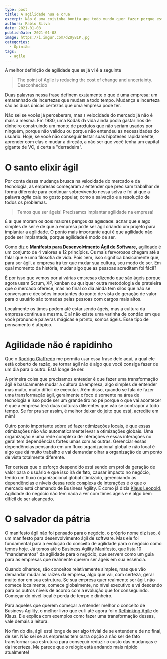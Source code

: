 ```yaml
---
type: post
title: A agilidade nua e crua
excerpt: Não é uma coisinha bonita que todo mundo quer fazer porque está na moda
authors: Pablo Silva
date: 2021-01-08
publishDate: 2021-01-08
image: https://i.imgur.com/dZUy81P.jpg
categories:
  - Opinião
tags:
  - agile
---
```

A melhor definição de agilidade que eu já vi é a seguinte

> The point of Agile is reducing the cost of change and uncertainty. Desconhecido

Duas palavras nessa frase definem exatamente o que é uma empresa: um emaranhado de incertezas que mudam a todo tempo. Mudança e incerteza são as duas únicas certezas que uma empresa pode ter.

Não sei se vocês já perceberam, mas a velocidade do mercado já não é mais a mesma. Em 1980, uma Kodak da vida ainda podia gastar rios de dinheiro construindo um monte de produtos que não seriam usados por ninguém, porque não validou ou porque não entendeu as necessidades do usuário. Hoje, se você não conseguir testar suas hipóteses rapidamente, aprender com elas e mudar a direção, a não ser que você tenha um capital gigante de VC, é certa a "derradeira".

# **O santo elixir ágil**

Por conta dessa mudança brusca na velocidade do mercado e da tecnologia, as empresas começaram a entender que precisam trabalhar de forma diferente para continuar sobrevivendo nessa selva e foi aí que a palavra *agile* caiu no gosto popular, como a salvação e a resolução de todos os problemas.

> Temos que ser ágeis! Precisamos implantar agilidade na empresa!

É aí que moram os dois maiores perigos da agilidade: achar que é algo simples de ser e de que a empresa pode ser ágil criando um projeto para implantar a agilidade. O ponto mais importante aqui é que agilidade não pode ser implantada, porque agilidade é modo de ser.

Como diz o **[Manifesto para Desenvolvimento Ágil de Software](https://agilemanifesto.org/iso/ptbr/manifesto.html),** agilidade é um conjunto de 4 valores e 12 princípios. Os mais fervorosos chegam até a falar que é uma filosofia de vida. Pois bem, isso significa basicamente que, para ser ágil, a empresa irá ter que mudar sua cultura, seu modo de ser. Em qual momento da história, mudar algo que as pessoas acreditam foi fácil?

É por isso que vemos por aí várias empresas dizendo que são ágeis porque agora usam Scrum, XP, kanban ou qualquer outra metodologia de prateleira que o mercado oferece, mas no final do dia ainda tem silos que não se conversam e decisões importantes do ponto de vista de geração de valor para o usuário são tomadas pelas pessoas com cargos mais altos.

Localmente os times podem até estar sendo ágeis, mas a cultura da empresa continua a mesma. E aí não existe uma varinha de condão em que você pronuncie palavras mágicas e pronto, somos ágeis. Esse tipo de pensamento é utópico.

# Agilidade não é rapidinho

Que o [Rodrigo Giaffredo](https://medium.com/u/e517279e48c4?source=post_page-----96ece308b604--------------------------------) me permita usar essa frase dele aqui, a qual ele está coberto de razão, se tornar ágil não é algo que você consiga fazer de um dia para o outro. Está longe de ser.

A primeira coisa que precisamos entender é que fazer uma transformação ágil é basicamente mudar a cultura da empresa, algo simples de entender mas muito, muito difícil de executar. Além disso, quando se fala de fazer uma transformação ágil, geralmente o foco é somente na área de tecnologia e isso pode ser um grande tiro no pé porque o que vai acontecer é que a empresa terá duas culturas diferentes que vão se contrapor à todo tempo. Se for pra ser assim, é melhor deixar do jeito que está, acredite em mim!

Outro ponto importante sobre só fazer otimizações locais, é que essas otimizações não vão automaticamente levar a otimizações globais. Uma organização é uma rede complexa de interações e essas interações no geral tem dependências fortes umas com as outras. Gerenciar essas dependências pensando em um fluxo organizacional global e não local é algo que dá muito trabalho e vai demandar olhar a organização de um ponto de vista totalmente diferente.

Ter certeza que o esforço despendido está sendo em prol da geração de valor para o usuário e que isso irá de fato, causar impacto no negócio, tendo um fluxo organizacional global otimizado, gerenciando as dependências e níveis dessa rede complexa de interações é o que o mercado está chamando de Business Agility. E como já dizia [Klaus Leopold](https://medium.com/u/3d0448b90c0c?source=post_page-----96ece308b604--------------------------------), Agilidade do negócio não tem nada a ver com times ágeis e é algo bem difícil de ser alcançado.

# O salvador da pátria

O manifesto ágil não foi pensado para o negócio, o próprio nome diz isso, é um manifesto para desenvolvimento ágil de software. Mas ele foi fundamental para a evolução do conceito de agilidade para o negócio como temos hoje. Já temos até o [Business Agility Manifesto](https://busagilitymanifesto.org/), que lista 10 "mandamentos" da agilidade para o negócio, que servem como um guia para as empresas que realmente querem ser ágeis em sua essência.

Quando olhamos, são conceitos relativamente simples, mas que vão demandar mudar as raízes da empresa, algo que vai, com certeza, gerar muito dor em sua estrutura. Se sua empresa quer realmente ser ágil, não comece localmente, comece globalmente, no nível executivo e vá descendo para os outros níveis de acordo com a evolução que for conseguindo. Começar do nível local é perda de tempo e dinheiro.

Para aqueles que querem começar a entender melhor o conceito de Business Agility, o melhor livro que eu li até agora foi o [Rethinking Agile](https://amzn.to/304Foxp) do Klaus. Ele explica com exemplos como fazer uma transformação dessas, vale demais a leitura.

No fim do dia, ágil está longe de ser algo trivial de se entender e de no final, de ser. Não sei se as empresas tem outra opção a não ser de fato transformar sua estrutura para conseguir reduzir o custo das mudanças e da incerteza. Me parece que o relógio está andando mais rápido atualmente!